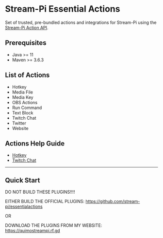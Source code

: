# Stream-Pi Essential Actions

Set of trusted, pre-bundled actions and integrations for Stream-Pi using the [Stream-Pi Action API](https://github.com/stream-pi/actionapi).

## Prerequisites

- Java >= 11
- Maven >= 3.6.3

## List of Actions

- Hotkey
- Media File
- Media Key
- OBS Actions
- Run Command
- Text Block
- Twitch Chat
- Twitter
- Website

## Actions Help Guide

- [Hotkey](hotkeyaction/README.md)
- [Twitch Chat](twitch/README.md)

---

## Quick Start

DO NOT BUILD THESE PLUGINS!!!!

EITHER BUILD THE OFFICIAL PLUGINS: https://github.com/stream-pi/essentialactions

OR

DOWNLOAD THE PLUGINS FROM MY WEBSITE: https://quimostreampi.rf.gd
